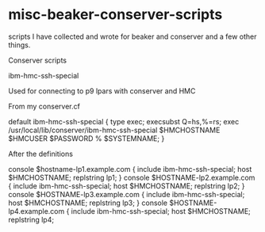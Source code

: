 # misc-beaker-conserver-scripts
scripts I have collected and wrote for beaker and conserver and a few other things.


Conserver scripts

ibm-hmc-ssh-special

Used for connecting to p9 lpars with conserver and HMC 

From my conserver.cf

default ibm-hmc-ssh-special {
       type exec;
       execsubst Q=hs,%=rs;
       exec /usr/local/lib/conserver/ibm-hmc-ssh-special $HMCHOSTNAME $HMCUSER $PASSWORD % $SYSTEMNAME;
}


After the definitions 

console $hostname-lp1.example.com  { include ibm-hmc-ssh-special; host $HMCHOSTNAME; replstring lp1; }
console $HOSTNAME-lp2.example.com  { include ibm-hmc-ssh-special; host $HMCHOSTNAME; replstring lp2; }
console $HOSTNAME-lp3.example.com  { include ibm-hmc-ssh-special; host $HMCHOSTNAME; replstring lp3; }
console $HOSTNAME-lp4.example.com  { include ibm-hmc-ssh-special; host $HMCHOSTNAME; replstring lp4; 
 
